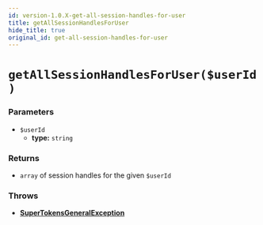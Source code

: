```yaml
---
id: version-1.0.X-get-all-session-handles-for-user
title: getAllSessionHandlesForUser
hide_title: true
original_id: get-all-session-handles-for-user
---
```


# `getAllSessionHandlesForUser($userId)`
### Parameters

- `$userId`
    - **type:** `string`

### Returns
- `array` of session handles for the given `$userId`

### Throws
- **[SuperTokensGeneralException](./error-handling/general-error)**